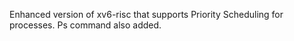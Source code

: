 Enhanced version of xv6-risc that supports Priority Scheduling for processes.
Ps command also added.

